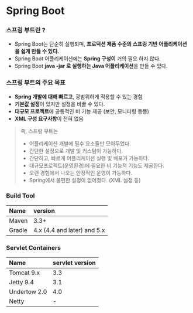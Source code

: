 # Spring Boot

### 스프링 부트란 ?

- Spring Boot는  단순히 실행되며, **프로덕션 제품 수준의 스프링 기반 어플리케이션을 쉽게 만들 수 있다.**
- Spring Boot 어플리케이션에는 **Spring 구성이** 거의 필요 하지 않다.
- Spring Boot **java -jar 로 실행하는 Java 어플리케이션**을 만들 수 있다.

### 스프링 부트의 주요 목표

- **Spring 개발에 대해 빠르고**, 광범위하게 적용할 수 있는 경험
- **기본값 설정**이 있지만 설정을 바꿀 수 있다.
- **대규모 프로젝트**에 공통적인 비 기능 제공 (보안, 모니터링 등등)
- **XML 구성 요구사항**이 전혀 없음

> 즉, 스프링 부트는
> - 어플리케이션 개발에 필수 요소들만 모아두었다.
> - 간단한 설정으로 개발 및 커스텀이 가능하다.
> - 간단하고, 빠르게 어플리케이션 실행 및 배포가 가능하다.
> - 대규모프로젝트(운영환경)에 필요한 비 기능적 기능도 제공한다.
> - 오랜 경험에서 나오는 안정적인 운영이 가능하다.
> - Spring에서 불편한 설정이 없어졌다. (XML 설정 등)

### Build Tool

|Name|version|
|:---|:---|
|Maven|3.3+|
|Gradle|4.x (4.4 and later) and 5.x|


### Servlet Containers

|Name|servlet version|
|:---|:---|
|Tomcat 9.x|3.3|
|Jetty 9.4|3.1|
|Undertow 2.0|4.0|
|Netty|-|